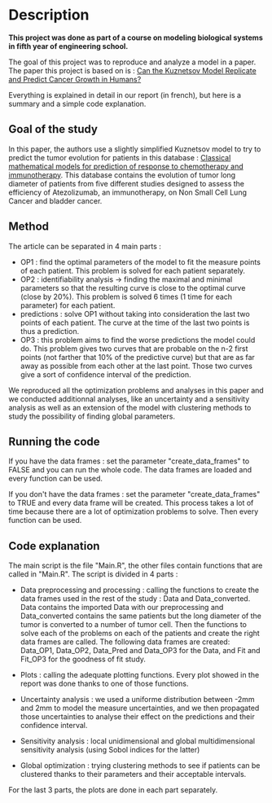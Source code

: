 # Description

**This project was done as part of a course on modeling biological systems in fifth year of engineering school.**

The goal of this project was to reproduce and analyze a model in a paper. The paper this project is based on is : [Can the Kuznetsov Model Replicate and Predict Cancer
Growth in Humans?](https://link.springer.com/article/10.1007/s11538-022-01075-7)

Everything is explained in detail in our report (in french), but here is a summary and a simple code explanation.

## Goal of the study

In this paper, the authors use a slightly simplified Kuznetsov model to try to predict the tumor evolution for patients in this database : [Classical mathematical models for prediction of response to chemotherapy and immunotherapy](https://journals.plos.org/ploscompbiol/article?id=10.1371/journal.pcbi.1009822#pcbi.1009822.s006). This database contains the evolution of tumor long diameter of patients from five different studies designed to assess the efficiency of Atezolizumab, an immunotherapy, on Non Small Cell Lung Cancer and bladder cancer. 

## Method

The article can be separated in 4 main parts : 

- OP1 : find the optimal parameters of the model to fit the measure points of each patient. This problem is solved for each patient separately.
- OP2 : identifiability analysis -> finding the maximal and minimal parameters so that the resulting curve is close to the optimal curve (close by 20%). This problem is solved 6 times (1 time for each parameter) for each patient.
- predictions : solve OP1 without taking into consideration the last two points of each patient. The curve at the time of the last two points is thus a prediction.
- OP3 : this problem aims to find the worse predictions the model could do. This problem gives two curves that are probable on the n-2 first points (not farther that 10% of the predictive curve) but that are as far away as possible from each other at the last point. Those two curves give a sort of confidence interval of the prediction.

We reproduced all the optimization problems and analyses in this paper and we conducted additionnal analyses, like an uncertainty and a sensitivity analysis as well as an extension of the model with clustering methods to study the possibility of finding global parameters. 

## Running the code 

If you have the data frames : set the parameter "create_data_frames" to FALSE and you can run the whole code. The data frames are loaded and every function can be used.

If you don't have the data frames : set the parameter "create_data_frames" to TRUE and every data frame will be created. This process takes a lot of time because there are a lot of optimization problems to solve. Then every function can be used. 

## Code explanation

The main script is the file "Main.R", the other files contain functions that are called in "Main.R". The script is divided in 4 parts : 

- Data preprocessing and processing : calling the functions to create the data frames used in the rest of the study : Data and Data_converted. Data contains the imported Data with our preprocessing and Data_converted contains the same patients but the long diameter of the tumor is converted to a number of tumor cell. Then the functions to solve each of the problems on each of the patients and create the right data frames are called. The following data frames are created: Data_OP1, Data_OP2, Data_Pred and Data_OP3 for the Data, and Fit and Fit_OP3 for the goodness of fit study.

- Plots : calling the adequate plotting functions. Every plot showed in the report was done thanks to one of those functions.

- Uncertainty analysis : we used a uniforme distribution between -2mm and 2mm to model the measure uncertainties, and we then propagated those uncertainties to analyse their effect on the predictions and their confidence interval.

- Sensitivity analysis : local unidimensional and global multidimensional sensitivity analysis (using Sobol indices for the latter)

- Global optimization : trying clustering methods to see if patients can be clustered thanks to their parameters and their acceptable intervals.

For the last 3 parts, the plots are done in each part separately.
